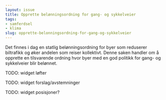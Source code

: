 ```yaml
---
layout: issue
title: Opprette belønningsordning for gang- og sykkelveier
tags:
- samferdsel
- klima
slug: opprette-belonningsordning-for-gang-og-sykkelveier
---
```


Det finnes i dag en statlig belønningsordning for byer som reduserer biltrafikk og øker andelen som reiser kollektivt. Denne saken handler om å opprette en tilsvarende ordning hvor byer med en god politikk for gang- og sykkelveier blir belønnet.

TODO: widget løfter

TODO: widget forslag/avstemninger

TODO: widget posisjoner?

